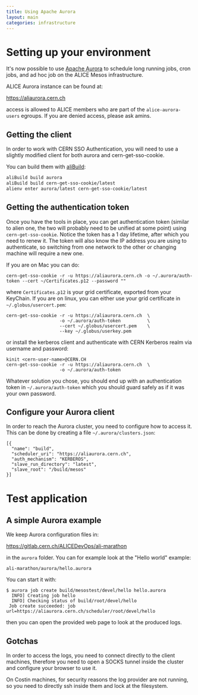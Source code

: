 ```yaml
---
title: Using Apache Aurora
layout: main
categories: infrastructure
---
```


# Setting up your environment

It's now possible to use [Apache Aurora](https://aurora.apache.org) to
schedule long running jobs, cron jobs, and ad hoc job on the ALICE Mesos
infrastructure.

ALICE Aurora instance can be found at:

https://aliaurora.cern.ch

access is allowed to ALICE members who are part of the
`alice-aurora-users` egroups. If you are denied access, please ask
amins.

## Getting the client

In order to work with CERN SSO Authentication, you will need to use a
slightly modified client for both aurora and cern-get-sso-cookie.

You can build them with [aliBuild]():

```bash
aliBuild build aurora
aliBuild build cern-get-sso-cookie/latest
alienv enter aurora/latest cern-get-sso-cookie/latest
```

## Getting the authentication token

Once you have the tools in place, you can get authentication token
(similar to alien one, the two will probably need to be unified at
some point) using `cern-get-sso-cookie`. Notice the token has a 1 day
lifetime, after which you need to renew it. The token will also know the
IP address you are using to authenticate, so switching from one network
to the other or changing machine will require a new one.

If you are on Mac you can do:

    cern-get-sso-cookie -r -u https://aliaurora.cern.ch -o ~/.aurora/auth-token --cert ~/Certificates.p12 --password ""

where `Certificates.p12` is your grid certificate, exported from your
KeyChain. If you are on linux, you can either use your grid certificate
in `~/.globus/usercert.pem`:

    cern-get-sso-cookie -r -u https://aliaurora.cern.ch  \
                        -o ~/.aurora/auth-token          \
                        --cert ~/.globus/usercert.pem    \
                        --key ~/.globus/userkey.pem

or install the kerberos client and authenticate with CERN Kerberos realm
via username and password:

    kinit <cern-user-name>@CERN.CH
    cern-get-sso-cookie -r -u https://aliaurora.cern.ch  \
                        -o ~/.aurora/auth-token
                        
Whatever solution you chose, you should end up with an authentication
token in `~/.aurora/auth-token` which you should guard safely as if it was
your own password.

## Configure your Aurora client

In order to reach the Aurora cluster, you need to configure how to
access it. This can be done by creating a file `~/.aurora/clusters.json`:

    [{
      "name": "build",
      "scheduler_uri": "https://aliaurora.cern.ch",
      "auth_mechanism": "KERBEROS",
      "slave_run_directory": "latest",
      "slave_root": "/build/mesos"
    }]

# Test application

## A simple Aurora example

We keep Aurora configuration files in:

<https://gitlab.cern.ch/ALICEDevOps/ali-marathon>

in the `aurora` folder. You can for example look at the "Hello world"
example:

    ali-marathon/aurora/hello.aurora

You can start it with:

    $ aurora job create build/mesostest/devel/hello hello.aurora
      INFO] Creating job hello
      INFO] Checking status of build/root/devel/hello
     Job create succeeded: job url=https://aliaurora.cern.ch/scheduler/root/devel/hello

then you can open the provided web page to look at the produced logs.

## Gotchas

In order to access the logs, you need to connect directly to the client machines, therefore you need to open a SOCKS tunnel inside the cluster and configure your browser to use it.

On Costin machines, for security reasons the log provider are not running, so you need to directly ssh inside them and lock at the filesystem.

